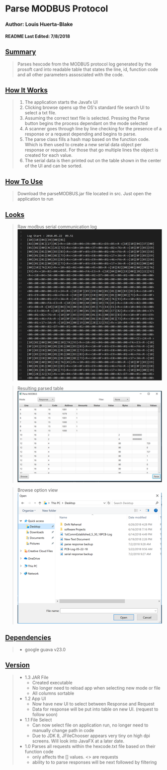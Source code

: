 <h1><b>Parse MODBUS Protocol</b></h1>

<h3><b>Author: Louis Huerta-Blake</b></h3>
<h4><b>README Last Edited: 7/8/2018</b><h4>

<h2><b><u>Summary</u></b></h2>

>Parses hexcode from the MODBUS protocol log generated by the prosoft card into readable table that states the line, id, function code and all other parameters assosciated with the code.

<h2><b><u>How It Works</u></b></h2>

> 1. The application starts the Javafx UI
> 2. Clicking browse opens up the OS's standard file search UI to select a txt file.
> 3. Assuming the correct text file is selected. Pressing the Parse button begins the process dependant on the mode selected
> 4. A scanner goes through line by line checking for the presence of a response or a request depending and begins to parse.
> 5. The parse class fills a hash map based on the function code. Which is then used to create a new serial data object
per response or request. For those that go multiple lines the object is created for each value.
> 6. The serial data is then printed out on the table shown in the center of the UI and can be sorted.


<h2><b><u>How To Use</u></b></h2>

> Download the parseMODBUS.jar file located in src. Just open the application to run

<h2><b><u>Looks</u></b></h2>

> Raw modbus serial communication log
![Unparsed Modbus](https://raw.githubusercontent.com/Equable/parseMODBUS/master/Unparsed%20Modbus%20protocol.PNG)

> Resulting parsed table
![New UI](https://raw.githubusercontent.com/Equable/parseMODBUS/master/hexcode%20parse.PNG)

> Browse option view
![Select File via Browse](https://raw.githubusercontent.com/Equable/parseMODBUS/master/hexcode%20parse%20browse.PNG)

<h2><b><u>Dependencies</u></b></h2>

>* google guava v23.0


<h2><b><u>Version</u></b></h2>

>* 1.3 JAR File
>   * Created executable
>   * No longer need to reload app when selecting new mode or file
>   * All columns sortable
>* 1.2 App UI
>   * Now have new UI to select between Response and Request
>   * Data for response will be put into table on new UI. (request to follow soon)
>* 1.1 File Select
>   * Can now select file on application run, no longer need to manually change path in code
>   * Due to JDK 8, JFileChooser appears very tiny on high dpi screens. Will look into JavaFX at a later date.
>* 1.0 Parses all requests within the hexcode.txt file based on their function code
>   * only affects the [] values. <> are requests
>   * ability to to parse responses will be next followed by filtering

